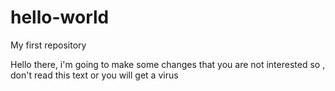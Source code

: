 # hello-world
My first repository

Hello there, i'm going to make some changes that you are not interested so , don't read this text or you will get a virus

